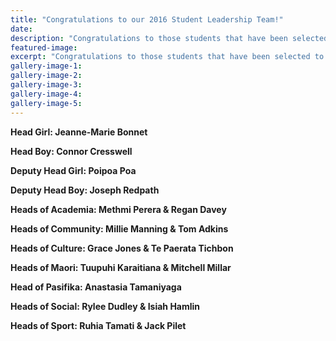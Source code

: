 ```yaml
---
title: "Congratulations to our 2016 Student Leadership Team!"
date: 
description: "Congratulations to those students that have been selected to make up the 2016 WHS Student Leadership Team - click for student list."
featured-image: 
excerpt: "Congratulations to those students that have been selected to make up the 2016 WHS Student Leadership Team - click here to read more...."
gallery-image-1: 
gallery-image-2: 
gallery-image-3: 
gallery-image-4: 
gallery-image-5: 
---
```


<p><strong>Head Girl: Jeanne-Marie Bonnet</strong></p>
<p><strong>Head Boy: Connor Cresswell</strong></p>
<p><strong>Deputy Head Girl: Poipoa Poa</strong></p>
<p><strong>Deputy Head Boy: Joseph Redpath</strong></p>
<p><strong>Heads of Academia: Methmi Perera &amp; Regan Davey</strong></p>
<p><strong>Heads of Community: Millie Manning &amp; Tom Adkins</strong></p>
<p><strong>Heads of Culture: Grace Jones &amp; Te Paerata Tichbon</strong></p>
<p><strong>Heads of Maori: Tuupuhi Karaitiana &amp; Mitchell Millar</strong></p>
<p><strong>Head of Pasifika: Anastasia Tamaniyaga</strong></p>
<p><strong>Heads of Social: Rylee Dudley &amp; Isiah Hamlin</strong></p>
<p><strong>Heads of Sport: Ruhia Tamati &amp; Jack Pilet<br /></strong></p>

